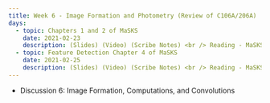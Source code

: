 ```yaml
---
title: Week 6 - Image Formation and Photometry (Review of C106A/206A)
days:
  - topic: Chapters 1 and 2 of MaSKS
    date: 2021-02-23
    description: (Slides) (Video) (Scribe Notes) <br /> Reading - MaSKS Ch 1, 2
  - topic: Feature Detection Chapter 4 of MaSKS
    date: 2021-02-25
    description: (Slides) (Video) (Scribe Notes) <br /> Reading - MaSKS Ch 4
---
```


- Discussion 6: Image Formation, Computations, and Convolutions

